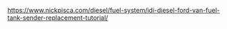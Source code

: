 https://www.nickpisca.com/diesel/fuel-system/idi-diesel-ford-van-fuel-tank-sender-replacement-tutorial/

